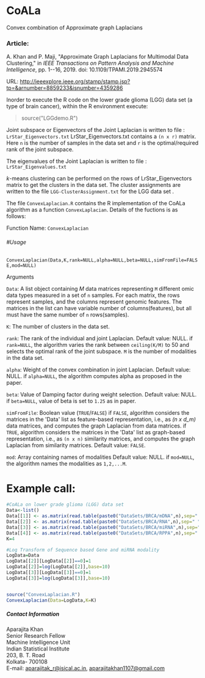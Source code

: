 # CoALa
Convex combination of Approximate graph Laplacians

### Article:
A. Khan and P. Maji, "Approximate Graph Laplacians for Multimodal Data Clustering," in *IEEE Transactions on Pattern Analysis and Machine Intelligence*, pp. 1--16, 2019.
doi: 10.1109/TPAMI.2019.2945574

URL: http://ieeexplore.ieee.org/stamp/stamp.jsp?tp=&arnumber=8859233&isnumber=4359286


Inorder to execute the R code on the lower grade glioma (LGG) data set (a type of brain cancer),  within the R environment execute:
>source("LGGdemo.R")



Joint subspace or Eigenvectors of the Joint Laplacian  is written to file : `LrStar_Eigenvectors.txt`
LrStar_Eigenvectors.txt contains a ``(n x r)`` matrix.
Here ``n`` is the number of samples in the data set and ``r`` is the optimal/required rank of the joint subspace.

The eigenvalues of the Joint Laplacian is written to file : `LrStar_Eigenvalues.txt`

*k*-means clustering can be performed on the rows of LrStar_Eigenvectors matrix to get the clusters in the data set. The cluster assignments are written to the file `LGG-ClusterAssignment.txt` for the LGG data set	.

The file `ConvexLaplacian.R` contains the R implementation of the CoALa algorithm as a function `ConvexLaplacian`. 
Details of the fuctions is as follows:

Function Name: `ConvexLaplacian`

###### #Usage 
`ConvexLaplacian(Data,K,rank=NULL,alpha=NULL,beta=NULL,simFromFile=FALSE,mod=NULL)`


Arguments

`Data`:  A list object containing *M* data matrices representing ``M`` different omic data types measured in a set of ``n`` samples. 
For each matrix, the rows represent samples, and the columns represent genomic features.
The matrices in the list can have variable number of columns(features), but all must have the same number of ``n`` rows(samples).

`K`: The number of clusters in the data set.

``rank``: The rank of the individual and joint Laplacian. 
Default value: NULL.
if ``rank=NULL``, the algorithm varies the rank between ``ceiling(K/M)`` to 50 and selects the optimal rank of the joint subspace.
``M`` is the number of modalities in the data set.

``alpha``: Weight of the convex combination in joint Laplacian.
Default value: NULL.
if ``alpha=NULL``, the algorithm computes alpha as proposed in the paper.

``beta``: Value of Damping factor during weight selection.
Default value: NULL.
if ``beta=NULL``, value of beta is set to ``1.25`` as in paper.

``simFromFile``: Boolean value (``TRUE``/``FALSE``)
if ``FALSE``, algorithm considers the matrices in the 'Data' list as feature-based representation, i.e., as *(n x d_m)* data matrices,
and computes the graph Laplacian from data matrices.
if ``TRUE``, algorithm considers the matrices in the 'Data' list as graph-based representation, i.e., as ``(n x n)`` similarity matrices,
and computes the graph Laplacian from similarity matrices.
Default value: ``FALSE``.

``mod``: Array containing names of modalities
Default value: NULL.
if ``mod=NULL``, the algorithm names the modalities as ``1,2,...M``.




# Example call:

```r
#CoALa on lower grade glioma (LGG) data set
Data<-list()
Data[[1]] <- as.matrix(read.table(paste0("DataSets/BRCA/mDNA",n),sep=" ",header=TRUE,row.names=1))
Data[[2]] <- as.matrix(read.table(paste0("DataSets/BRCA/RNA",n),sep=" ",header=TRUE,row.names=1))
Data[[3]] <- as.matrix(read.table(paste0("DataSets/BRCA/miRNA",n),sep=" ",header=TRUE,row.names=1))
Data[[4]] <- as.matrix(read.table(paste0("DataSets/BRCA/RPPA",n),sep=" ",header=TRUE,row.names=1))
K=4

#Log Transform of Sequence based Gene and miRNA modality
LogData=Data
LogData[[2]][LogData[[2]]==0]=1
LogData[[2]]=log(LogData[[2]],base=10)
LogData[[3]][LogData[[3]]==0]=1
LogData[[3]]=log(LogData[[3]],base=10)


source("ConvexLaplacian.R")
ConvexLaplacian(Data=LogData,K=K)
```

##### Contact Information

Aparajita Khan   
Senior Research Fellow   
Machine Intelligence Unit    
Indian Statistical Institute    
203, B. T. Road    
Kolkata- 700108    
E-mail: aparajitak_r@isical.ac.in,  aparajitakhan1107@gmail.com
